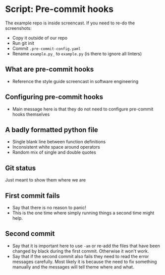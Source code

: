 # Script: Pre-commit hooks

The example repo is inside screencast. If you need to re-do the screenshots:

- Copy it outside of our repo
- Run git init
- Commit `.pre-commit-config.yaml`
- Rename `example.py_` to `example.py` (is there to ignore all linters)

## What are pre-commit hooks

- Reference the style guide screencast in software engineering

## Configuring pre-commit hooks

- Main message here is that they do not need to configure pre-commit hooks themselves

## A badly formatted python file

- Single blank line between function definitions
- Inconsistent white space around operators
- Random mix of single and double quotes

## Git status

Just meant to show them where we are

## First commit fails

- Say that there is no reason to panic!
- This is the one time where simply running things a second time might help.

## Second commit

- Say that it is important here to use `-am` or re-add the files that have been changed
  by black during the first commit. Otherwise it won't work.
- Say that if the second commit also fails they need to read the error messages
  carefully. Most likely it is because the need to fix something manually and the
  messages will tell theme where and what.
